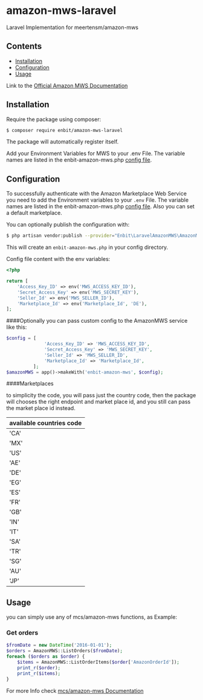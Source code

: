 # amazon-mws-laravel
Laravel Implementation for meertensm/amazon-mws

## Contents

- [Installation](#installation)
- [Configuration](#configuration)
- [Usage](#usage)

Link to the [Official Amazon MWS Documentation](https://docs.developer.amazonservices.com/en_US/dev_guide/index.html)

<a name="installation"></a>
## Installation

Require the package using composer:

```bash
$ composer require enbit/amazon-mws-laravel
```
The package will automatically register itself.

Add your Environment Variables for MWS to your .env File. The variable names are listed in the enbit-amazon-mws.php [config file](#configuration).

<a name="configuration"></a>
## Configuration

To successfully authenticate with the Amazon Marketplace Web Service you need to add the Environment variables to your `.env` File. The variable names are listed in the enbit-amazon-mws.php [config file](#configuration).
Also you can set a default marketplace.

You can optionally publish the configuration with:

```bash
$ php artisan vendor:publish --provider="Enbit\LaravelAmazonMWS\AmazonMWSServiceProvider" --tag="config"
```

This will create an `enbit-amazon-mws.php` in your config directory.

Config file content with the env variables:

```php
<?php

return [
    'Access_Key_ID' => env('MWS_ACCESS_KEY_ID'),
    'Secret_Access_Key' => env('MWS_SECRET_KEY'),
    'Seller_Id' => env('MWS_SELLER_ID'),
    'Marketplace_Id' => env('Marketplace_Id', 'DE'),
];
```
####Optionally
you can pass custom config to the AmazonMWS service like this:

```php
$config = [
              'Access_Key_ID' => 'MWS_ACCESS_KEY_ID',
              'Secret_Access_Key' => 'MWS_SECRET_KEY',
              'Seller_Id' => 'MWS_SELLER_ID',
              'Marketplace_Id' => 'Marketplace_Id',
          ];
$amazonMWS = app()->makeWith('enbit-amazon-mws', $config);
```
####Marketplaces

to simplicity the code, you will pass just the country code, then the package will chooses the right endpoint and market place id, and you still can pass the market place id instead.
        
| available countries code | 
| ------------- |
| 'CA' | 
| 'MX' | 
| 'US' | 
| 'AE' | 
| 'DE' | 
| 'EG' | 
| 'ES' | 
| 'FR' | 
| 'GB' | 
| 'IN' | 
| 'IT' | 
| 'SA' | 
| 'TR' | 
| 'SG' | 
| 'AU' | 
| 'JP' | 

<a name="usage"></a>
## Usage

you can simply use any of mcs/amazon-mws functions, as Example:

### Get orders
```php
$fromDate = new DateTime('2016-01-01');
$orders = AmazonMWS::ListOrders($fromDate);
foreach ($orders as $order) {
    $items = AmazonMWS::ListOrderItems($order['AmazonOrderId']);
    print_r($order);
    print_r($items);
}
```

For more Info check [mcs/amazon-mws Documentation](https://github.com/meertensm/amazon-mws)

